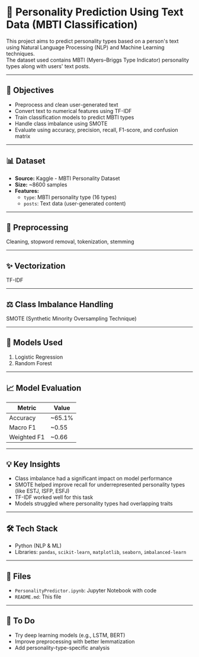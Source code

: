 # 🧠 Personality Prediction Using Text Data (MBTI Classification)

This project aims to predict personality types based on a person's text using Natural Language Processing (NLP) and Machine Learning techniques.  
The dataset used contains MBTI (Myers–Briggs Type Indicator) personality types along with users' text posts.

---

## 📌 Objectives

- Preprocess and clean user-generated text  
- Convert text to numerical features using TF-IDF  
- Train classification models to predict MBTI types  
- Handle class imbalance using SMOTE  
- Evaluate using accuracy, precision, recall, F1-score, and confusion matrix  

---

## 📊 Dataset

- **Source:** Kaggle - MBTI Personality Dataset  
- **Size:** ~8600 samples  
- **Features:**  
  - `type`: MBTI personality type (16 types)  
  - `posts`: Text data (user-generated content)

---

## 🧹 Preprocessing

Cleaning, stopword removal, tokenization, stemming

---

## ✨ Vectorization

TF-IDF

---

## ⚖️ Class Imbalance Handling

SMOTE (Synthetic Minority Oversampling Technique)

---

## 🧪 Models Used

1. Logistic Regression  
2. Random Forest

---

## 📈 Model Evaluation

| Metric      | Value   |
|-------------|---------|
| Accuracy    | ~65.1%  |
| Macro F1    | ~0.55   |
| Weighted F1 | ~0.66   |

---

## 💡 Key Insights

- Class imbalance had a significant impact on model performance  
- SMOTE helped improve recall for underrepresented personality types (like ESTJ, ISFP, ESFJ)  
- TF-IDF worked well for this task  
- Models struggled where personality types had overlapping traits

---

## 🛠 Tech Stack

- Python (NLP & ML)  
- Libraries: `pandas`, `scikit-learn`, `matplotlib`, `seaborn`, `imbalanced-learn`

---

## 📁 Files

- `PersonalityPredictor.ipynb`: Jupyter Notebook with code  
- `README.md`: This file

---

## 📌 To Do

- Try deep learning models (e.g., LSTM, BERT)  
- Improve preprocessing with better lemmatization  
- Add personality-type-specific analysis  
